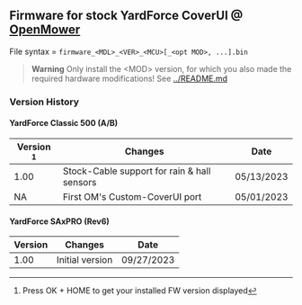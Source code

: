 ## Firmware for stock YardForce CoverUI @ [OpenMower](https://github.com/ClemensElflein/OpenMower)

File syntax = `firmware_<MDL>_<VER>_<MCU>[_<opt MOD>, ...].bin`

> **Warning**
> Only install the \<MOD> version, for which you also made the required hardware modifications!
> See [../README.md](../README.md#hardware-modification-rain-sensor-optional>)


### Version History

#### YardForce Classic 500 (A/B)

| Version [^1] | Changes | Date |
| ------- | ------- | ---- |
| 1.00    | Stock-Cable support for rain & hall sensors | 05/13/2023
|  NA       | First OM's Custom-CoverUI port | 05/01/2023

[^1]: Press OK + HOME to get your installed FW version displayed

#### YardForce SAxPRO (Rev6)

| Version | Changes | Date |
| ------- | ------- | ---- |
| 1.00    | Initial version | 09/27/2023
